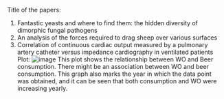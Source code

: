 Title of the papers:
1) Fantastic yeasts and where to find them: the hidden diversity of dimorphic fungal pathogens
2) An analysis of the forces required to drag sheep over various surfaces
3) Correlation of continuous cardiac output measured by a pulmonary artery catheter versus impedance cardiography in ventilated patients
Plot:
![image]((https://github.com/iliasoroka01/CS_Assignment/blob/main/scat.png))
This plot shows the relationship between WO and Beer consumption. There might be an association between WO and beer consumption. This graph also marks the year in which the data point was obtained, and it can be seen that both consumption and WO were increasing yearly.
